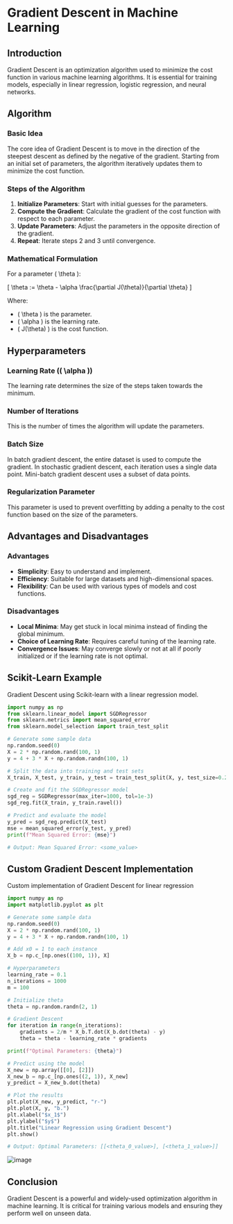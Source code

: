 # Gradient Descent in Machine Learning

## Introduction

Gradient Descent is an optimization algorithm used to minimize the cost function in various machine learning algorithms. It is essential for training models, especially in linear regression, logistic regression, and neural networks.

## Algorithm

### Basic Idea

The core idea of Gradient Descent is to move in the direction of the steepest descent as defined by the negative of the gradient. Starting from an initial set of parameters, the algorithm iteratively updates them to minimize the cost function.

### Steps of the Algorithm

1. **Initialize Parameters**: Start with initial guesses for the parameters.
2. **Compute the Gradient**: Calculate the gradient of the cost function with respect to each parameter.
3. **Update Parameters**: Adjust the parameters in the opposite direction of the gradient.
4. **Repeat**: Iterate steps 2 and 3 until convergence.

### Mathematical Formulation

For a parameter \( \theta \):

\[ \theta := \theta - \alpha \frac{\partial J(\theta)}{\partial \theta} \]

Where:
- \( \theta \) is the parameter.
- \( \alpha \) is the learning rate.
- \( J(\theta) \) is the cost function.

## Hyperparameters

### Learning Rate (\( \alpha \))

The learning rate determines the size of the steps taken towards the minimum. 

### Number of Iterations

This is the number of times the algorithm will update the parameters.

### Batch Size

In batch gradient descent, the entire dataset is used to compute the gradient. In stochastic gradient descent, each iteration uses a single data point. Mini-batch gradient descent uses a subset of data points.

### Regularization Parameter

This parameter is used to prevent overfitting by adding a penalty to the cost function based on the size of the parameters.

## Advantages and Disadvantages

### Advantages

- **Simplicity**: Easy to understand and implement.
- **Efficiency**: Suitable for large datasets and high-dimensional spaces.
- **Flexibility**: Can be used with various types of models and cost functions.

### Disadvantages

- **Local Minima**: May get stuck in local minima instead of finding the global minimum.
- **Choice of Learning Rate**: Requires careful tuning of the learning rate.
- **Convergence Issues**: May converge slowly or not at all if poorly initialized or if the learning rate is not optimal.

## Scikit-Learn Example

Gradient Descent using Scikit-learn with a linear regression model.

```python
import numpy as np
from sklearn.linear_model import SGDRegressor
from sklearn.metrics import mean_squared_error
from sklearn.model_selection import train_test_split

# Generate some sample data
np.random.seed(0)
X = 2 * np.random.rand(100, 1)
y = 4 + 3 * X + np.random.randn(100, 1)

# Split the data into training and test sets
X_train, X_test, y_train, y_test = train_test_split(X, y, test_size=0.2, random_state=42)

# Create and fit the SGDRegressor model
sgd_reg = SGDRegressor(max_iter=1000, tol=1e-3)
sgd_reg.fit(X_train, y_train.ravel())

# Predict and evaluate the model
y_pred = sgd_reg.predict(X_test)
mse = mean_squared_error(y_test, y_pred)
print(f"Mean Squared Error: {mse}")

# Output: Mean Squared Error: <some_value>
```

## Custom Gradient Descent Implementation

Custom implementation of Gradient Descent for linear regression

```python
import numpy as np
import matplotlib.pyplot as plt

# Generate some sample data
np.random.seed(0)
X = 2 * np.random.rand(100, 1)
y = 4 + 3 * X + np.random.randn(100, 1)

# Add x0 = 1 to each instance
X_b = np.c_[np.ones((100, 1)), X]

# Hyperparameters
learning_rate = 0.1
n_iterations = 1000
m = 100

# Initialize theta
theta = np.random.randn(2, 1)

# Gradient Descent
for iteration in range(n_iterations):
    gradients = 2/m * X_b.T.dot(X_b.dot(theta) - y)
    theta = theta - learning_rate * gradients

print(f"Optimal Parameters: {theta}")

# Predict using the model
X_new = np.array([[0], [2]])
X_new_b = np.c_[np.ones((2, 1)), X_new]
y_predict = X_new_b.dot(theta)

# Plot the results
plt.plot(X_new, y_predict, "r-")
plt.plot(X, y, "b.")
plt.xlabel("$x_1$")
plt.ylabel("$y$")
plt.title("Linear Regression using Gradient Descent")
plt.show()

# Output: Optimal Parameters: [[<theta_0_value>], [<theta_1_value>]]
```

![image](https://github.com/animator/learn-python/assets/118645569/485d7cf8-d806-490a-ab21-76d6ce21a243)

## Conclusion

Gradient Descent is a powerful and widely-used optimization algorithm in machine learning. It is critical for training various models and ensuring they perform well on unseen data.
